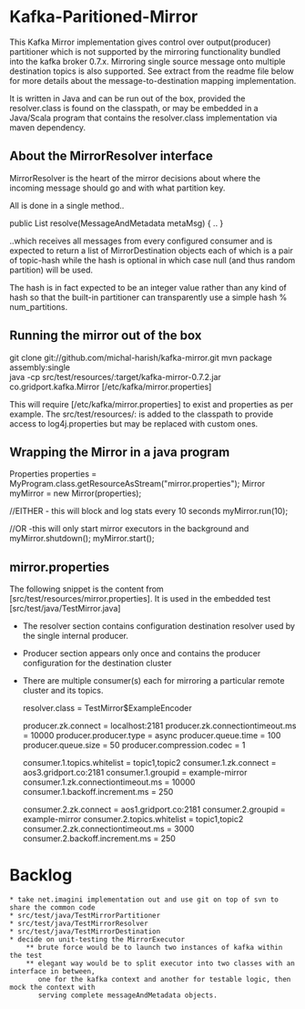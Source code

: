 Kafka-Paritioned-Mirror
=======================

This Kafka Mirror implementation gives control over output(producer) partitioner which is not supported by the mirroring functionality bundled into the kafka broker 0.7.x. Mirroring single source message onto multiple destination topics is also supported. See extract from the readme file below for more details about the message-to-destination mapping implementation.

It is written in Java and can be run out of the box, provided the resolver.class is found on the classpath, or may be embedded in a Java/Scala program that contains the resolver.class implementation via maven dependency.

About the MirrorResolver interface
----------------------------------

MirrorResolver is the heart of the mirror decisions about where the incoming message
should go and with what partition key. 

All is done in a single method..

public List<MirrorDestination> resolve(MessageAndMetadata<Message> metaMsg) { .. }

..which receives all messages from every configured consumer and is expected to
return a list of MirrorDestination objects each of which is a pair of topic-hash
while the hash is optional in which case null (and thus random partition) will be used.

The hash is in fact expected to be an integer value rather than any kind of hash 
so that the built-in partitioner can transparently use a simple hash % num_partitions. 

Running the mirror out of the box
----------------------------------

git clone git://github.com/michal-harish/kafka-mirror.git
mvn package assembly:single    
java -cp src/test/resources/:target/kafka-mirror-0.7.2.jar co.gridport.kafka.Mirror [/etc/kafka/mirror.properties]

This will require [/etc/kafka/mirror.properties] to exist and properties as per example.
The src/test/resources/: is added to the classpath to provide access to log4j.properties
but may be replaced with custom ones. 

Wrapping the Mirror in a java program
-------------------------------------

Properties properties = MyProgram.class.getResourceAsStream("mirror.properties");
Mirror myMirror = new Mirror(properties);

//EITHER - this will block and log stats every 10 seconds
myMirror.run(10); 

//OR -this will only start mirror executors in the background and myMirror.shutdown();
myMirror.start(); 

mirror.properties
-----------------

The following snippet is the content from [src/test/resources/mirror.properties].
It is used in the embedded test [src/test/java/TestMirror.java]
* The resolver section contains configuration destination resolver used by the single internal producer.
* Producer section appears only once and contains the producer configuration for the destination cluster
* There are multiple consumer(s) each for mirroring a particular remote cluster and its topics.

	resolver.class = TestMirror$ExampleEncoder

	producer.zk.connect = localhost:2181
	producer.zk.connectiontimeout.ms = 10000
	producer.producer.type = async
	producer.queue.time = 100
	producer.queue.size = 50
	producer.compression.codec = 1

	consumer.1.topics.whitelist = topic1,topic2
	consumer.1.zk.connect = aos3.gridport.co:2181
	consumer.1.groupid = example-mirror
	consumer.1.zk.connectiontimeout.ms = 10000
	consumer.1.backoff.increment.ms = 250
		
	consumer.2.zk.connect = aos1.gridport.co:2181
	consumer.2.groupid = example-mirror
	consumer.2.topics.whitelist = topic1,topic2   
	consumer.2.zk.connectiontimeout.ms = 3000
	consumer.2.backoff.increment.ms = 250


    
Backlog
=======

    * take net.imagini implementation out and use git on top of svn to share the common code  
    * src/test/java/TestMirrorPartitioner
    * src/test/java/TestMirrorResolver
    * src/test/java/TestMirrorDestination
    * decide on unit-testing the MirrorExecutor
        ** brute force would be to launch two instances of kafka within the test
        ** elegant way would be to split executor into two classes with an interface in between, 
           one for the kafka context and another for testable logic, then mock the context with
           serving complete messageAndMetadata objects.


